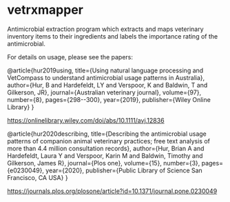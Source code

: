 # vetrxmapper
Antimicrobial extraction program which extracts and maps veterinary inventory items to their ingredients and labels the importance rating of the antimicrobial.

For details on usage, please see the papers:

@article{hur2019using,
  title={Using natural language processing and VetCompass to understand antimicrobial usage patterns in Australia},
  author={Hur, B and Hardefeldt, LY and Verspoor, K and Baldwin, T and Gilkerson, JR},
  journal={Australian veterinary journal},
  volume={97},
  number={8},
  pages={298--300},
  year={2019},
  publisher={Wiley Online Library}
}

https://onlinelibrary.wiley.com/doi/abs/10.1111/avj.12836


@article{hur2020describing,
  title={Describing the antimicrobial usage patterns of companion animal veterinary practices; free text analysis of more than 4.4 million consultation records},
  author={Hur, Brian A and Hardefeldt, Laura Y and Verspoor, Karin M and Baldwin, Timothy and Gilkerson, James R},
  journal={Plos one},
  volume={15},
  number={3},
  pages={e0230049},
  year={2020},
  publisher={Public Library of Science San Francisco, CA USA}
}

https://journals.plos.org/plosone/article?id=10.1371/journal.pone.0230049




